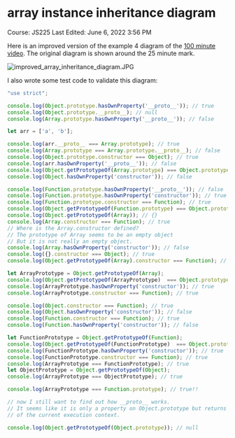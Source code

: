 # array instance inheritance diagram

Course: JS225
Last Edited: June 6, 2022 3:56 PM

Here is an improved version of the example 4 diagram of the [100 minute video]([https://www.youtube.com/watch?v=-N9tBvlO9Bo&ab_channel=RyanSchaul](https://www.youtube.com/watch?v=-N9tBvlO9Bo&ab_channel=RyanSchaul)). The original diagram is shown around the 25 minute mark.

![improved_array_inheritance_diagram.JPG](improved_array_inheritance_diagram.jpg)

I also wrote some test code to validate this diagram:

```jsx
"use strict";

console.log(Object.prototype.hasOwnProperty('__proto__')); // true
console.log(Object.prototype.__proto__); // null
console.log(Array.prototype.hasOwnProperty('__proto__')); // false

let arr = ['a', 'b'];

console.log(arr.__proto__ === Array.prototype); // true
console.log(Array.prototype === Array.prototype.__proto__); // false
console.log(Object.prototype.constructor === Object); // true
console.log(arr.hasOwnProperty('__proto__')); // false
console.log(Object.getPrototypeOf(Array.prototype) === Object.prototype); // true
console.log(Object.hasOwnProperty('constructor')); // false

console.log(Function.prototype.hasOwnProperty('__proto__')); // false
console.log(Function.prototype.hasOwnProperty('constructor')); // true
console.log(Function.prototype.constructor === Function); // true
console.log(Object.getPrototypeOf(Function.prototype) === Object.prototype); // true
console.log(Object.getPrototypeOf(Array)); // {}
console.log(Array.constructor === Function); // true
// Where is the Array.constructor defined?
// The prototype of Array seems to be an empty object
// But it is not really an empty object.
console.log(Array.hasOwnProperty('constructor')); // false
console.log({}.constructor === Object); // true
console.log(Object.getPrototypeOf(Array).constructor === Function); // true

let ArrayPrototype = Object.getPrototypeOf(Array);
console.log(Object.getPrototypeOf(ArrayPrototype)  === Object.prototype); // true
console.log(ArrayPrototype.hasOwnProperty('constructor')); // true
console.log(ArrayPrototype.constructor === Function); // true

console.log(Object.constructor === Function); // true
console.log(Object.hasOwnProperty('constructor')); // false
console.log(Function.constructor === Function); // true
console.log(Function.hasOwnProperty('constructor')); // false

let FunctionPrototype = Object.getPrototypeOf(Function);
console.log(Object.getPrototypeOf(FunctionPrototype)  === Object.prototype); // true
console.log(FunctionPrototype.hasOwnProperty('constructor')); // true
console.log(FunctionPrototype.constructor === Function); // true
console.log(ArrayPrototype === FunctionPrototype); // true
let ObjectPrototype = Object.getPrototypeOf(Object);
console.log(ArrayPrototype === ObjectPrototype); // true

console.log(ArrayPrototype === Function.prototype); // true!!

// now I still want to find out how __proto__ works.
// It seems like it is only a property on Object.prototype but returns the [[Prototype]]
// of the current execution context.

console.log(Object.getPrototypeOf(Object.prototype)); // null
```